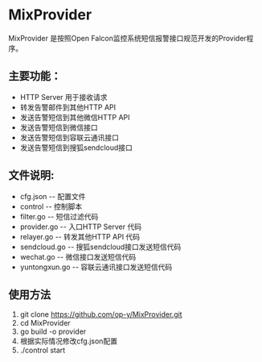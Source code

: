 # MixProvider
MixProvider 是按照Open Falcon监控系统短信报警接口规范开发的Provider程序。

## 主要功能：
* HTTP Server 用于接收请求
* 转发告警邮件到其他HTTP API
* 发送告警短信到其他微信HTTP API
* 发送告警短信到微信接口
* 发送告警短信到容联云通讯接口
* 发送告警短信到搜狐sendcloud接口

## 文件说明:
* cfg.json      -- 配置文件
* control       -- 控制脚本
* filter.go     -- 短信过滤代码
* provider.go   -- 入口HTTP Server  代码
* relayer.go    -- 转发其他HTTP API 代码
* sendcloud.go  -- 搜狐sendcloud接口发送短信代码
* wechat.go     -- 微信接口发送短信代码
* yuntongxun.go -- 容联云通讯接口发送短信代码

## 使用方法
1. git clone https://github.com/op-y/MixProvider.git
2. cd MixProvider
3. go build -o provider
4. 根据实际情况修改cfg.json配置
5. ./control start
